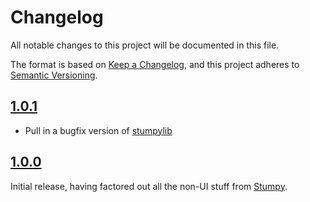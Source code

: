 # Changelog

All notable changes to this project will be documented in this file.

The format is based on [Keep a Changelog](https://keepachangelog.com/en/1.0.0/),
and this project adheres to [Semantic Versioning](https://semver.org/spec/v2.0.0.html).

## [1.0.1]

* Pull in a bugfix version of [stumpylib]

## [1.0.0]

Initial release, having factored out all the non-UI stuff from [Stumpy].

[1.0.1]: https://github.com/sbeitzel/clStumpy/compare/1.0.0...1.0.1
[1.0.0]: https://github.com/sbeitzel/clStumpy/releases/tag/1.0.0
[stumpylib]: https://github.com/sbeitzel/stumpylib
[Stumpy]: https://github.com/sbeitzel/Stumpy
